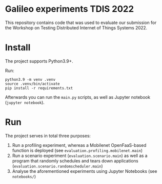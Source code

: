 # Galileo experiments TDIS 2022
This repository contains code that was used to evaluate our submission for the Workshop on Testing Distributed Internet of Things Systems 2022.

Install
=======
The project supports Python3.9+.

Run:

    python3.9 -m venv .venv
    source .venv/bin/activate
    pip install -r requirements.txt

Afterwards you can run the `main.py` scripts, as well as Jupyter notebook (`jupyter notebook`).

Run
===

The project serves in total three purposes:

1. Run a profiling experiment, whereas a Mobilenet OpenFaaS-based function is deployed (see `evaluation.profiling.mobilenet.main`)
2. Run a scenario experiment (`evaluation.scenario.main`) as well as a program that randomly schedules and tears down applications (`evaluation.scenario.randomscheduler.main`)
3. Analyse the aforementioned experiments using Jupyter Notebooks (see `notebooks/`)